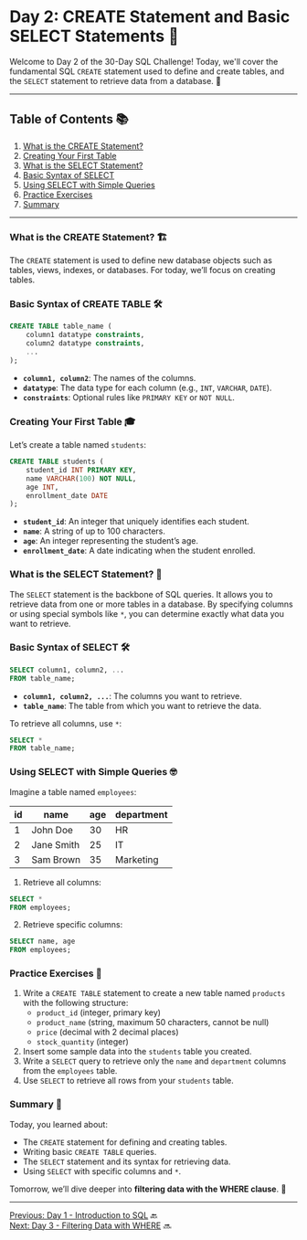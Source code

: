 # Day 2: CREATE Statement and Basic SELECT Statements 🎉

Welcome to Day 2 of the 30-Day SQL Challenge! Today, we'll cover the fundamental SQL `CREATE` statement used to define and create tables, and the `SELECT` statement to retrieve data from a database. 🚀

---

## Table of Contents 📚

1. [What is the CREATE Statement?](#what-is-the-create-statement)
2. [Creating Your First Table](#creating-your-first-table)
3. [What is the SELECT Statement?](#what-is-the-select-statement)
4. [Basic Syntax of SELECT](#basic-syntax-of-select)
5. [Using SELECT with Simple Queries](#using-select-with-simple-queries)
6. [Practice Exercises](#practice-exercises)
7. [Summary](#summary)

---

### What is the CREATE Statement? 🏗️

The `CREATE` statement is used to define new database objects such as tables, views, indexes, or databases. For today, we’ll focus on creating tables.

### Basic Syntax of CREATE TABLE 🛠️

```sql
CREATE TABLE table_name (
    column1 datatype constraints,
    column2 datatype constraints,
    ...
);
```

- **`column1, column2`**: The names of the columns.
- **`datatype`**: The data type for each column (e.g., `INT`, `VARCHAR`, `DATE`).
- **`constraints`**: Optional rules like `PRIMARY KEY` or `NOT NULL`.

### Creating Your First Table 🎓

Let’s create a table named `students`:

```sql
CREATE TABLE students (
    student_id INT PRIMARY KEY,
    name VARCHAR(100) NOT NULL,
    age INT,
    enrollment_date DATE
);
```

- **`student_id`**: An integer that uniquely identifies each student.
- **`name`**: A string of up to 100 characters.
- **`age`**: An integer representing the student’s age.
- **`enrollment_date`**: A date indicating when the student enrolled.

### What is the SELECT Statement? 🧐

The `SELECT` statement is the backbone of SQL queries. It allows you to retrieve data from one or more tables in a database. By specifying columns or using special symbols like `*`, you can determine exactly what data you want to retrieve.

### Basic Syntax of SELECT 🛠️

```sql
SELECT column1, column2, ...
FROM table_name;
```

- **`column1, column2, ...`**: The columns you want to retrieve.
- **`table_name`**: The table from which you want to retrieve the data.

To retrieve all columns, use `*`:

```sql
SELECT *
FROM table_name;
```

### Using SELECT with Simple Queries 🤓

Imagine a table named `employees`:

| id | name       | age | department |
| -- | ---------- | --- | ---------- |
| 1  | John Doe   | 30  | HR         |
| 2  | Jane Smith | 25  | IT         |
| 3  | Sam Brown  | 35  | Marketing  |

1. Retrieve all columns:

```sql
SELECT *
FROM employees;
```

2. Retrieve specific columns:

```sql
SELECT name, age
FROM employees;
```

### Practice Exercises 📝

1. Write a `CREATE TABLE` statement to create a new table named `products` with the following structure:
   - `product_id` (integer, primary key)
   - `product_name` (string, maximum 50 characters, cannot be null)
   - `price` (decimal with 2 decimal places)
   - `stock_quantity` (integer)
2. Insert some sample data into the `students` table you created.
3. Write a `SELECT` query to retrieve only the `name` and `department` columns from the `employees` table.
4. Use `SELECT` to retrieve all rows from your `students` table.

### Summary 🏁

Today, you learned about:

- The `CREATE` statement for defining and creating tables.
- Writing basic `CREATE TABLE` queries.
- The `SELECT` statement and its syntax for retrieving data.
- Using `SELECT` with specific columns and `*`.

Tomorrow, we’ll dive deeper into **filtering data with the WHERE clause**. 🌟

---

[Previous: Day 1 - Introduction to SQL](./day1.md) 🔙\
[Next: Day 3 - Filtering Data with WHERE](./day3.md) 🔜

